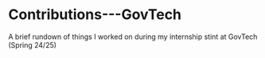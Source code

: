 # Contributions---GovTech
A brief rundown of things I worked on during my internship stint at GovTech (Spring 24/25)
